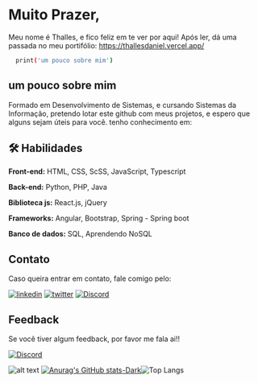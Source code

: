 
# Muito Prazer,

Meu nome é Thalles, e fico feliz em te ver por aqui!
Após ler, dá uma passada no meu portifólio: https://thallesdaniel.vercel.app/




```bash
  print('um pouco sobre mim')
```


## um pouco sobre mim

Formado em Desenvolvimento de Sistemas, e cursando Sistemas da Informação,
pretendo lotar este github com meus projetos, e espero que alguns sejam úteis para você.
tenho conhecimento em:



## 🛠 Habilidades
**Front-end:** HTML, CSS, ScSS, JavaScript, Typescript

**Back-end:** Python, PHP, Java

**Biblioteca js:** React.js, jQuery

**Frameworks:** Angular, Bootstrap, Spring - Spring boot

**Banco de dados:** SQL, Aprendendo NoSQL


##  Contato
Caso queira entrar em contato, fale comigo pelo:




[![linkedin](https://img.shields.io/badge/linkedin-0A66C2?style=for-the-badge&logo=linkedin&logoColor=white)](https://www.linkedin.com/in/thalles-daniel-66a604229)
[![twitter](https://img.shields.io/badge/twitter-1DA1F2?style=for-the-badge&logo=twitter&logoColor=white)](https://twitter.com/Thallez7?t=rqtgLRcewoIdhWGtfOLAGA&s=09)
[![Discord](https://img.shields.io/badge/-Discord-lightgrey?style=for-the-badge&logo=discord&logoColor=white)](https://discord.com/toorudev)

## Feedback

Se você tiver algum feedback, por favor me fala ai!!

[![Discord](https://img.shields.io/badge/-Discord-lightgrey?style=for-the-badge&logo=discord&logoColor=white)](https://discord.com/toorudev.)





![alt text](https://www.alura.com.br/artigos/assets/como-criar-um-readme-para-seu-perfil-github/imagem15.gif)
[![Anurag's GitHub stats-Dark](https://github-readme-stats.vercel.app/api?username=ThallesDaniel&show_icons=true&theme=dark#gh-dark-mode-only)](https://github.com/anuraghazra/github-readme-stats#gh-dark-mode-only)![Top Langs](https://github-readme-stats.vercel.app/api/top-langs/?username=ThallesDaniel&layout=compact)


